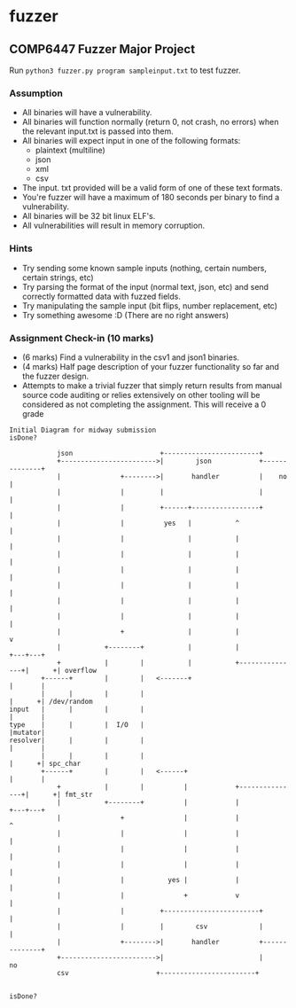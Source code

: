 # fuzzer
## COMP6447 Fuzzer Major Project
Run `python3 fuzzer.py program sampleinput.txt` to test fuzzer.

### Assumption
- All binaries will have a vulnerability.
- All binaries will function normally (return 0, not crash, no errors) when the relevant input.txt is passed into them.
- All binaries will expect input in one of the following formats:
    - plaintext (multiline)
    - json
    - xml
    - csv
- The input. txt provided will be a valid form of one of these text formats.
- You're fuzzer will have a maximum of 180 seconds per binary to find a vulnerability.
- All binaries will be 32 bit linux ELF's.
- All vulnerabilities will result in memory corruption. 
### Hints
-  Try sending some known sample inputs (nothing, certain numbers, certain strings, etc)
-  Try parsing the format of the input (normal text, json, etc) and send correctly formatted data with fuzzed fields.
-  Try manipulating the sample input (bit flips, number replacement, etc)
-  Try something awesome :D (There are no right answers)

### Assignment Check-in (10 marks)
- (6 marks) Find a vulnerability in the csv1 and json1 binaries.
- (4 marks) Half page description of your fuzzer functionality so far and the fuzzer design.
- Attempts to make a trivial fuzzer that simply return results from manual source code auditing or relies extensively on other tooling will be considered as not completing the assignment. This will receive a 0 grade

```
Initial Diagram for midway submission                              isDone?

            json                      +------------------------+
            +------------------------>|        json            +--------------+
            |               +-------->|       handler          |    no        |
            |               |         |                        |              |
            |               |         +------+-----------------+              |
            |               |          yes   |           ^                    |
            |               |                |           |                    |
            |               |                |           |                    |
            |               |                |           |                    |
            |               |                |           |                    |
            |               |                |           |                    |
            |               |                |           |                    |
            |               +                |           |                    v
            |           +--------+           |           |                +---+---+
            +           |        |           |           +---------------+|      +| overflow
        +------+        |        |   <-------+                            |       |
        |      |        |        |                                        |      +| /dev/random
input   |      |        |        |                                        |       |
type    |      |        |  I/O   |                                        |mutator|
resolver|      |        |        |                                        |       |
        |      |        |        |                                        |      +| spc_char
        +------+        |        |   <------+                             |       |
            +           |        |          |            +---------------+|      +| fmt_str
            |           +--------+          |            |                +---+---+
            |               +               |            |                    ^
            |               |               |            |                    |
            |               |               |            |                    |
            |               |               |            |                    |
            |               |           yes |            |                    |
            |               |               +            v                    |
            |               |         +------------------------+              |
            |               |         |        csv             |              |
            |               +-------->|       handler          +--------------+
            +------------------------>|                        |     no
            csv                      +------------------------+

                                                                isDone?
```
